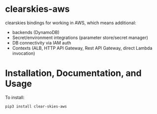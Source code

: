 # clearskies-aws

clearskies bindings for working in AWS, which means additional:

 - backends (DynamoDB)
 - Secret/environment integrations (parameter store/secret manager)
 - DB connectivity via IAM auth
 - Contexts (ALB, HTTP API Gateway, Rest API Gateway, direct Lambda invocation)

# Installation, Documentation, and Usage

To install:

```
pip3 install clear-skies-aws
```
